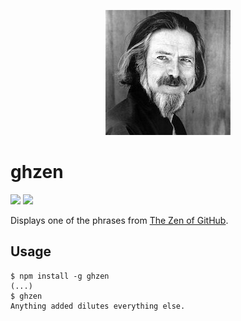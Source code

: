 <p align="center">
    <a href="#ghzen">
        <img alt="logo" src="asset/watts.png">
    </a>
</p>

# ghzen

[![][dependencies-img]][dependencies]
[![][version-img]][version]

Displays one of the phrases from [The Zen of GitHub].

[dependencies]:      https://david-dm.org/tallesl/node-ghzen
[dependencies-img]:  https://david-dm.org/tallesl/node-ghzen.png
[version]:           http://badge.fury.io/js/ghzen
[version-img]:       https://badge.fury.io/js/ghzen.png
[The Zen of GitHub]: https://api.github.com/zen

## Usage

```
$ npm install -g ghzen
(...)
$ ghzen
Anything added dilutes everything else.
```
